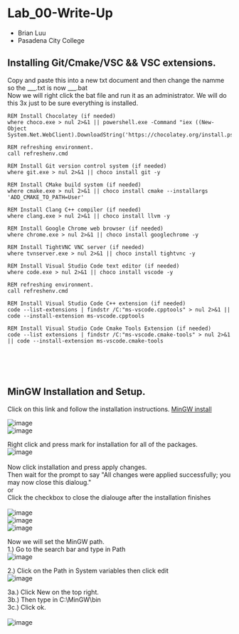 # Lab_00-Write-Up
- Brian Luu  <br>
- Pasadena City College  <br>
## Installing Git/Cmake/VSC && VSC extensions.
Copy and paste this into  a new txt document and then change the namme so the ___.txt is now ___.bat <br>
Now we will right click the bat file and run it as an administrator. We will do this 3x just to be sure everything is installed.
```
REM Install Chocolatey (if needed)
where choco.exe > nul 2>&1 || powershell.exe -Command "iex ((New-Object System.Net.WebClient).DownloadString('https://chocolatey.org/install.ps1'))"

REM refreshing environment. 
call refreshenv.cmd

REM Install Git version control system (if needed)
where git.exe > nul 2>&1 || choco install git -y

REM Install CMake build system (if needed)
where cmake.exe > nul 2>&1 || choco install cmake --installargs 'ADD_CMAKE_TO_PATH=User'

REM Install Clang C++ compiler (if needed)
where clang.exe > nul 2>&1 || choco install llvm -y

REM Install Google Chrome web browser (if needed)
where chrome.exe > nul 2>&1 || choco install googlechrome -y

REM Install TightVNC VNC server (if needed)
where tvnserver.exe > nul 2>&1 || choco install tightvnc -y

REM Install Visual Studio Code text editor (if needed)
where code.exe > nul 2>&1 || choco install vscode -y

REM refreshing environment.
call refreshenv.cmd

REM Install Visual Studio Code C++ extension (if needed)
code --list-extensions | findstr /C:"ms-vscode.cpptools" > nul 2>&1 || code --install-extension ms-vscode.cpptools

REM Install Visual Studio Code Cmake Tools Extension (if needed)
code --list extensions | findstr /C:"ms-vscode.cmake-tools" > nul 2>&1 || code --install-extension ms-vscode.cmake-tools
``` 
<br><br><br>
## MinGW Installation and Setup.
Click on this link and follow the installation instructions.
[MinGW install](sourceforge.net/projects/mingw/)

![image](https://github.com/Nairbuul/Lab_00-Write-Up/assets/42011526/820e4ec0-957d-4bdb-be69-45acb0c4c663) <br>
![image](https://github.com/Nairbuul/Lab_00-Write-Up/assets/42011526/86749944-451d-4292-a601-aa5960b537d1) <br>

Right click and press mark for installation for all of the packages.  <br>
![image](https://github.com/Nairbuul/Lab_00-Write-Up/assets/42011526/718dd8e5-94eb-4eb3-81f1-2c56a18294cd)  <br><br>
Now click installation and press apply changes. <br>
Then wait for the prompt to say "All changes were applied successfully; you may now close this dialoug." <br>
or <br>
Click the checkbox to close the dialouge after the installation finishes <br><br>
![image](https://github.com/Nairbuul/Lab_00-Write-Up/assets/42011526/14dd5d96-5792-488a-82dd-379243dd6c5f)  <br>
![image](https://github.com/Nairbuul/Lab_00-Write-Up/assets/42011526/05b6205a-d126-4361-9e0f-f290b95358b6)  <br>
![image](https://github.com/Nairbuul/Lab_00-Write-Up/assets/42011526/0e17e5f6-bfe6-4c5f-aaeb-90e726653401)  <br>



Now we will set the MinGW path. <br> 
1.) Go to the search bar and type in Path <br>
![image](https://github.com/Nairbuul/Lab_00-Write-Up/assets/42011526/7c032643-4e18-4b9b-89f0-a04f1e77dd07)  <br>

2.) Click on the Path in System variables then click edit <br>
![image](https://github.com/Nairbuul/Lab_00-Write-Up/assets/42011526/ece471cc-ba96-4403-bf07-96a3b98a0752)  <br>

3a.) Click New on the top right. <br> 
3b.) Then type in C:\MinGW\bin <br> 
3c.) Click ok. <br><br>
![image](https://github.com/Nairbuul/Lab_00-Write-Up/assets/42011526/3e706a6c-8bac-4644-b257-dc201b1fc807)  <br>
